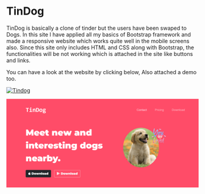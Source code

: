 
# TinDog

TinDog is basically a clone of tinder but the users have been swaped to Dogs. In this site I have applied all my basics of Bootstrap framework and made a responsive website which works quite well in the mobile screens also. Since this site only includes HTML and CSS along with Bootstrap, the functionalities will be not working which is attached in the site like buttons and links. 

You can have a look at the website by clicking below, Also attached a demo too.

[![Tindog](https://img.shields.io/badge/TinDog-000?style=for-the-badge&logo=ko-fi&logoColor=red)](https://arjunan-k.github.io/TinDog/)

![App Screenshot](https://github.com/arjunan-k/TinDog/blob/master/images/tindog.png?raw=true)

